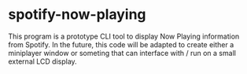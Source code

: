 # spotify-now-playing

This program is a prototype CLI tool to display Now Playing information from Spotify. In the future, this code will be adapted to create either a miniplayer window or someting that can interface with / run on a small external LCD display.
